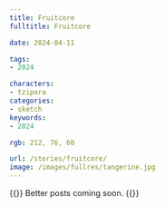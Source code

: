 ```yaml
---
title: Fruitcore
fulltitle: Fruitcore

date: 2024-04-11

tags:
- 2024

characters:
- tzipora
categories:
- sketch
keywords:
- 2024

rgb: 212, 76, 60

url: /stories/fruitcore/
image: /images/fullres/tangerine.jpg
---
```

{{<note caption>}}
Better posts coming soon.
{{</note>}}